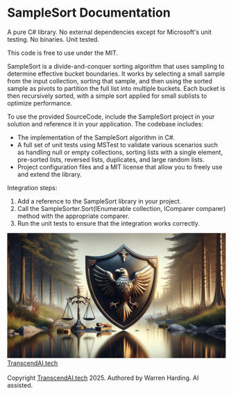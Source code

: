 
# SampleSort Documentation

A pure C# library. No external dependencies except for Microsoft's unit testing. No binaries. Unit tested.

This code is free to use under the MIT.

SampleSort is a divide-and-conquer sorting algorithm that uses sampling to determine effective bucket boundaries. It works by selecting a small sample from the input collection, sorting that sample, and then using the sorted sample as pivots to partition the full list into multiple buckets. Each bucket is then recursively sorted, with a simple sort applied for small sublists to optimize performance.

To use the provided SourceCode, include the SampleSort project in your solution and reference it in your application. The codebase includes:
- The implementation of the SampleSort algorithm in C#.
- A full set of unit tests using MSTest to validate various scenarios such as handling null or empty collections, sorting lists with a single element, pre-sorted lists, reversed lists, duplicates, and large random lists.
- Project configuration files and a MIT license that allow you to freely use and extend the library.

Integration steps:
1. Add a reference to the SampleSort library in your project.
2. Call the SampleSorter.Sort<T>(IEnumerable<T> collection, IComparer<T> comparer) method with the appropriate comparer.
3. Run the unit tests to ensure that the integration works correctly.

![AI Image](aiimage.jpg)
[TranscendAI.tech](https://TranscendAI.tech)<br>
<br>
Copyright [TranscendAI.tech](https://TranscendAI.tech) 2025.
Authored by Warren Harding. AI assisted.
